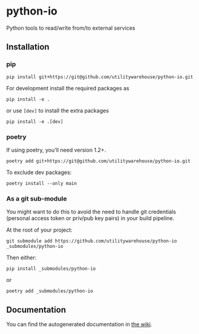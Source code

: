 # python-io

Python tools to read/write from/to external services

## Installation

### pip

```
pip install git+https://git@github.com/utilitywarehouse/python-io.git
```

For development install the required packages as

```
pip install -e .
```

or use `[dev]` to install the extra packages

```
pip install -e .[dev]
```

### poetry

If using poetry, you'll need version 1.2+.

```
poetry add git+https://git@github.com/utilitywarehouse/python-io.git
```

To exclude dev packages:

```
poetry install --only main
```

### As a git sub-module

You might want to do this to avoid the need to handle git credentials (personal access token or priv/pub key pairs) in your build pipeline.

At the root of your project:

```
git submodule add https://github.com/utilitywarehouse/python-io _submodules/python-io
```

Then either:

```
pip install _submodules/python-io
```

or

```
poetry add _submodules/python-io
```

## Documentation

You can find the autogenerated documentation in [the wiki](https://github.com/utilitywarehouse/python-io/wiki).
